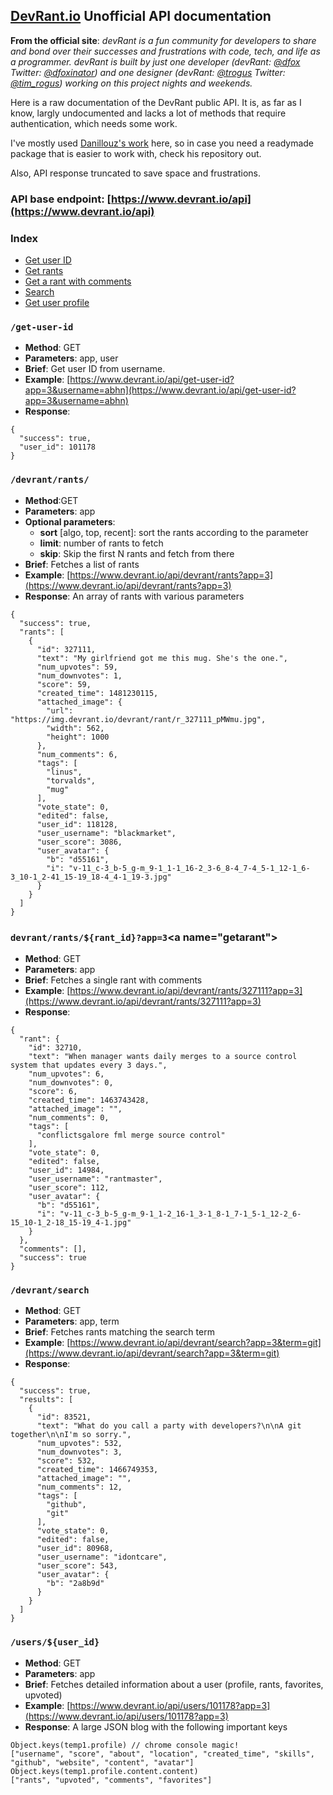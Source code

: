 ## [DevRant.io](https://www.devrant.io) Unofficial API documentation

__From the official site__: _devRant is a fun community for developers to share and bond over their successes and frustrations with code, tech, and life as a programmer. devRant is built by just one developer (devRant: [@dfox](https://www.devrant.io/users/dfox) Twitter: [@dfoxinator](https://twitter.com/DFoxinator)) and one designer (devRant: [@trogus](https://www.devrant.io/users/trogus) Twitter: [@tim_rogus](https://twitter.com/tim_rogus)) working on this project nights and weekends._

Here is a raw documentation of the DevRant public API. It is, as far as I know, largly undocumented and lacks a lot of methods that require authentication, which needs some work.

I've mostly used [Danillouz's work](https://github.com/danillouz/devrant) here, so in case you need a readymade package that is easier to work with, check his repository out.

Also, API response truncated to save space and frustrations. 

### API base endpoint: [https://www.devrant.io/api](https://www.devrant.io/api)

### Index
* [Get user ID](#getuserid)
* [Get rants](#getrants)
* [Get a rant with comments](#getarant)
* [Search](#search)
* [Get user profile](#getuser)

### ```/get-user-id```<a name="getuserid"></a>

* **Method**: GET
* **Parameters**: app, user
* **Brief**: Get user ID from username. 
* **Example**: [https://www.devrant.io/api/get-user-id?app=3&username=abhn](https://www.devrant.io/api/get-user-id?app=3&username=abhn)
* **Response**:

```
{
  "success": true,
  "user_id": 101178
}
```

### ```/devrant/rants/```<a name="getrants"></a>

* **Method**:GET
* **Parameters**: app
* **Optional parameters**:
  * **sort** [algo, top, recent]: sort the rants according to the parameter
  * **limit**: number of rants to fetch 
  * **skip**: Skip the first N rants and fetch from there
* **Brief**: Fetches a list of rants
* **Example**: [https://www.devrant.io/api/devrant/rants?app=3](https://www.devrant.io/api/devrant/rants?app=3)
* **Response**: An array of rants with various parameters

```
{
  "success": true,
  "rants": [
    {
      "id": 327111,
      "text": "My girlfriend got me this mug. She's the one.",
      "num_upvotes": 59,
      "num_downvotes": 1,
      "score": 59,
      "created_time": 1481230115,
      "attached_image": {
        "url": "https://img.devrant.io/devrant/rant/r_327111_pMWmu.jpg",
        "width": 562,
        "height": 1000
      },
      "num_comments": 6,
      "tags": [
        "linus",
        "torvalds",
        "mug"
      ],
      "vote_state": 0,
      "edited": false,
      "user_id": 118128,
      "user_username": "blackmarket",
      "user_score": 3086,
      "user_avatar": {
        "b": "d55161",
        "i": "v-11_c-3_b-5_g-m_9-1_1-1_16-2_3-6_8-4_7-4_5-1_12-1_6-3_10-1_2-41_15-19_18-4_4-1_19-3.jpg"
      }
    }
  ]
}
```

### ```devrant/rants/${rant_id}?app=3```<a name="getarant<a name="headin"></a>"></a>

* **Method**: GET
* **Parameters**: app
* **Brief**: Fetches a single rant with comments
* **Example**: [https://www.devrant.io/api/devrant/rants/327111?app=3](https://www.devrant.io/api/devrant/rants/327111?app=3)
* **Response**:

```
{
  "rant": {
    "id": 32710,
    "text": "When manager wants daily merges to a source control system that updates every 3 days.",
    "num_upvotes": 6,
    "num_downvotes": 0,
    "score": 6,
    "created_time": 1463743428,
    "attached_image": "",
    "num_comments": 0,
    "tags": [
      "conflictsgalore fml merge source control"
    ],
    "vote_state": 0,
    "edited": false,
    "user_id": 14984,
    "user_username": "rantmaster",
    "user_score": 112,
    "user_avatar": {
      "b": "d55161",
      "i": "v-11_c-3_b-5_g-m_9-1_1-2_16-1_3-1_8-1_7-1_5-1_12-2_6-15_10-1_2-18_15-19_4-1.jpg"
    }
  },
  "comments": [],
  "success": true
}
```

### ```/devrant/search```<a name="search"></a>

* **Method**: GET
* **Parameters**: app, term
* **Brief**: Fetches rants matching the search term
* **Example**: [https://www.devrant.io/api/devrant/search?app=3&term=git](https://www.devrant.io/api/devrant/search?app=3&term=git)
* **Response**:

```
{
  "success": true,
  "results": [
    {
      "id": 83521,
      "text": "What do you call a party with developers?\n\nA git together\n\nI'm so sorry.",
      "num_upvotes": 532,
      "num_downvotes": 3,
      "score": 532,
      "created_time": 1466749353,
      "attached_image": "",
      "num_comments": 12,
      "tags": [
        "github",
        "git"
      ],
      "vote_state": 0,
      "edited": false,
      "user_id": 80968,
      "user_username": "idontcare",
      "user_score": 543,
      "user_avatar": {
        "b": "2a8b9d"
      }
    }
  ]
}
```

### ```/users/${user_id}```<a name="getuser"></a>

* **Method**: GET
* **Parameters**: app
* **Brief**: Fetches detailed information about a user (profile, rants, favorites, upvoted)
* **Example**: [https://www.devrant.io/api/users/101178?app=3](https://www.devrant.io/api/users/101178?app=3)
* **Response**: A large JSON blog with the following important keys

```
Object.keys(temp1.profile) // chrome console magic!
["username", "score", "about", "location", "created_time", "skills", "github", "website", "content", "avatar"]
Object.keys(temp1.profile.content.content)
["rants", "upvoted", "comments", "favorites"]
```
